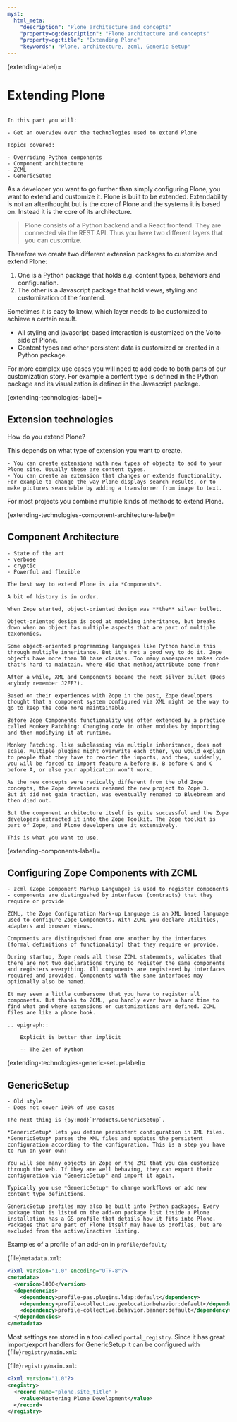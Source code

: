 ```yaml
---
myst:
  html_meta:
    "description": "Plone architecture and concepts"
    "property=og:description": "Plone architecture and concepts"
    "property=og:title": "Extending Plone"
    "keywords": "Plone, architecture, zcml, Generic Setup"
---
```


(extending-label)=

# Extending Plone

```{card} Backend chapter

In this part you will:

- Get an overview over the technologies used to extend Plone

Topics covered:

- Overriding Python components
- Component architecture
- ZCML
- GenericSetup
```

As a developer you want to go further than simply configuring Plone, you want to extend and customize it.
Plone is built to be extended.
Extendability is not an afterthought but is the core of Plone and the systems it is based on.
Instead it is the core of its architecture.

> Plone consists of a Python backend and a React frontend.
> They are connected via the REST API.
> Thus you have two different layers that you can customize.

Therefore we create two different extension packages to customize and extend Plone:

1. One is a Python package that holds e.g. content types, behaviors and configuration.
2. The other is a Javascript package that hold views, styling and customization of the frontend.

Sometimes it is easy to know, which layer needs to be customized to achieve a certain result.

- All styling and javascript-based interaction is customized on the Volto side of Plone.
- Content types and other persistent data is customized or created in a Python package.

For more complex use cases you will need to add code to both parts of our customization story.
For example a content type is defined in the Python package and its visualization is defined in the Javascript package.


(extending-technologies-label)=

## Extension technologies

How do you extend Plone?

This depends on what type of extension you want to create.

```{only} not presentation
- You can create extensions with new types of objects to add to your Plone site. Usually these are content types.
- You can create an extension that changes or extends functionality. For example to change the way Plone displays search results, or to make pictures searchable by adding a transformer from image to text.
```

For most projects you combine multiple kinds of methods to extend Plone.


(extending-technologies-component-architecture-label)=

## Component Architecture

```{only} presentation
- State of the art
- verbose
- cryptic
- Powerful and flexible
```

```{only} not presentation
The best way to extend Plone is via *Components*.

A bit of history is in order.

When Zope started, object-oriented design was **the** silver bullet.

Object-oriented design is good at modeling inheritance, but breaks down when an object has multiple aspects that are part of multiple taxonomies.

Some object-oriented programming languages like Python handle this through multiple inheritance. But it's not a good way to do it. Zope objects have more than 10 base classes. Too many namespaces makes code that's hard to maintain. Where did that method/attribute come from?

After a while, XML and Components became the next silver bullet (Does anybody remember J2EE?).

Based on their experiences with Zope in the past, Zope developers thought that a component system configured via XML might be the way to go to keep the code more maintainable.

Before Zope Components functionality was often extended by a practice called Monkey Patching: Changing code in other modules by importing and then modifying it at runtime.

Monkey Patching, like subclassing via multiple inheritance, does not scale. Multiple plugins might overwrite each other, you would explain to people that they have to reorder the imports, and then, suddenly, you will be forced to import feature A before B, B before C and C before A, or else your application won't work.

As the new concepts were radically different from the old Zope concepts, the Zope developers renamed the new project to Zope 3.
But it did not gain traction, was eventually renamed to Bluebream and then died out.

But the component architecture itself is quite successful and the Zope developers extracted it into the Zope Toolkit. The Zope toolkit is part of Zope, and Plone developers use it extensively.

This is what you want to use.
```

(extending-components-label)=

## Configuring Zope Components with ZCML

```{only} presentation
- zcml (Zope Component Markup Language) is used to register components
- components are distingushed by interfaces (contracts) that they require or provide
```

```{only} not presentation
ZCML, the Zope Configuration Mark-up Language is an XML based language used to configure Zope Components. With ZCML you declare utilities, adapters and browser views.

Components are distinguished from one another by the interfaces (formal definitions of functionality) that they require or provide.

During startup, Zope reads all these ZCML statements, validates that there are not two declarations trying to register the same components and registers everything. All components are registered by interfaces required and provided. Components with the same interfaces may optionally also be named.

It may seem a little cumbersome that you have to register all components. But thanks to ZCML, you hardly ever have a hard time to find what and where extensions or customizations are defined. ZCML files are like a phone book.
```

```{eval-rst}
.. epigraph::

    Explicit is better than implicit

    -- The Zen of Python

```


(extending-technologies-generic-setup-label)=

## GenericSetup

```{only} presentation
- Old style
- Does not cover 100% of use cases
```

```{only} not presentation
The next thing is {py:mod}`Products.GenericSetup`.

*GenericSetup* lets you define persistent configuration in XML files. *GenericSetup* parses the XML files and updates the persistent configuration according to the configuration. This is a step you have to run on your own!

You will see many objects in Zope or the ZMI that you can customize through the web. If they are well behaving, they can export their configuration via *GenericSetup* and import it again.

Typically you use *GenericSetup* to change workflows or add new content type definitions.

GenericSetup profiles may also be built into Python packages. Every package that is listed on the add-on package list inside a Plone installation has a GS profile that details how it fits into Plone. Packages that are part of Plone itself may have GS profiles, but are excluded from the active/inactive listing.
```

Examples of a profile of an add-on in `profile/default/`

{file}`metadata.xml`:

```xml
<?xml version="1.0" encoding="UTF-8"?>
<metadata>
  <version>1000</version>
  <dependencies>
    <dependency>profile-pas.plugins.ldap:default</dependency>
    <dependency>profile-collective.geolocationbehavior:default</dependency>
    <dependency>profile-collective.behavior.banner:default</dependency>
  </dependencies>
</metadata>
```

Most settings are stored in a tool called `portal_registry`. Since it has great import/export handlers for GenericSetup it can be configured with {file}`registry/main.xml`:

{file}`registry/main.xml`:

```xml
<?xml version="1.0"?>
<registry>
  <record name="plone.site_title" >
    <value>Mastering Plone Development</value>
  </record>
</registry>
```
